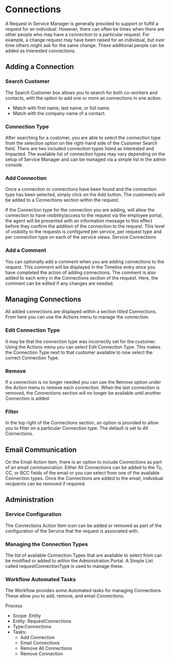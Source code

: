 # Connections
A Request in Service Manager is generally provided to support or fulfill a request for an individual. However, there can often be times when there are other people who may have a connection to a particular request. For example, a change request may have been raised for an individual, but over time others might ask for the same change. These additional people can be added as Interested connections.

## Adding a Connection
### Search Customer
The Search Customer box allows you to search for both co-workers and contacts, with the option to add one or more as connections in one action.
* Match with first name, last name, or full name.
* Match with the company name of a contact.

### Connection Type
After searching for a customer, you are able to select the connection type from the selection option on the right-hand side of the Customer Search field. There are two included connection types listed as Interested and Impacted. The available list of connection types may vary depending on the setup of Service Manager and can be managed via a simple list in the admin console.

### Add Connection
Once a connection or connections have been found and the connection type has been selected, simply click on the Add button. The customer/s will be added to a Connections section within the request.

If the Connection type for the connection you are adding, will allow the connection to have visibility/access to the request via the employee portal, the agent will be presented with an information message to this effect before they confirm the addition of the connection to the request. This level of visibility to the requests is configured per service, per request type and per connection type on each of the service views. Service Connections

### Add a Comment
You can optionally add a comment when you are adding connections to the request. This comment will be displayed in the Timeline entry once you have completed the action of adding connections. The comment is also added to each entry in the Connections section of the request. Here, the comment can be edited if any changes are needed.

## Managing Connections
All added connections are displayed within a section titled Connections. From here you can use the Actions menu to manage the connection.

### Edit Connection Type
It may be that the connection type was incorrectly set for the customer. Using the Actions menu you can select Edit Connection Type. This makes the Connection Type next to that customer available to now select the correct Connection Type.

### Remove
If a connection is no longer needed you can use the Remove option under the Action menu to remove each connection. When the last connection is removed, the Connections section will no longer be available until another Connection is added.

### Filter
In the top right of the Connections section, an option is provided to allow you to filter on a particular Connection type. The default is set to All Connections.

## Email Communication
On the Email Action item, there is an option to include Connections as part of an email communication. Either All Connections can be added to the To, CC, or BCC fields of the email or you can select from one of the available Connection types. Once the Connections are added to the email, individual recipients can be removed if required.

## Administration

### Service Configuration
The Connections Action Item icon can be added or removed as part of the configuration of the Service that the request is associated with.

### Managing the Connection Types
The list of available Connection Types that are available to select from can be modified or added to within the Administration Portal. A Simple List called requestConnectionType is used to manage these. 

### Workflow Automated Tasks
The Workflow provides some Automated tasks for managing Connections. These allow you to add, remove, and email Connections.

Process

* Scope: Entity
* Entity: RequestConnections
* Type:Connections
* Tasks:
    * Add Connection
    * Email Connections
    * Remove All Connections
    * Remove Connection